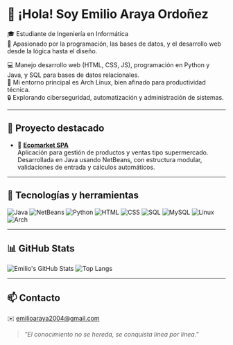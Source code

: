 # 👋 ¡Hola! Soy Emilio Araya Ordoñez

🎓 Estudiante de Ingeniería en Informática  
🧠 Apasionado por la programación, las bases de datos, y el desarrollo web desde la lógica hasta el diseño.

💻 Manejo desarrollo web (HTML, CSS, JS), programación en Python y Java, y SQL para bases de datos relacionales.  
🐧 Mi entorno principal es Arch Linux, bien afinado para productividad técnica.  
🔒 Explorando ciberseguridad, automatización y administración de sistemas.

---

## 🚀 Proyecto destacado

- 🛒 **[Ecomarket SPA](https://github.com/emilio-araya/ecomarket-spa)**  
  Aplicación para gestión de productos y ventas tipo supermercado.  
  Desarrollada en Java usando NetBeans, con estructura modular, validaciones de entrada y cálculos automáticos.

---

## 🧠 Tecnologías y herramientas

![Java](https://img.shields.io/badge/Java-007396?style=flat&logo=java&logoColor=white)
![NetBeans](https://img.shields.io/badge/NetBeans-1B6AC6?style=flat&logo=apache-netbeans-ide&logoColor=white)
![Python](https://img.shields.io/badge/Python-3776AB?style=flat&logo=python&logoColor=white)
![HTML](https://img.shields.io/badge/HTML5-E34F26?style=flat&logo=html5&logoColor=white)
![CSS](https://img.shields.io/badge/CSS3-1572B6?style=flat&logo=css3&logoColor=white)
![SQL](https://img.shields.io/badge/SQL-336791?style=flat&logo=postgresql&logoColor=white)
![MySQL](https://img.shields.io/badge/MySQL-005C84?style=flat&logo=mysql&logoColor=white)
![Linux](https://img.shields.io/badge/Linux-FCC624?style=flat&logo=linux&logoColor=black)
![Arch](https://img.shields.io/badge/Arch_Linux-1793D1?style=flat&logo=arch-linux&logoColor=white)

---

## 📊 GitHub Stats

![Emilio's GitHub Stats](https://github-readme-stats.vercel.app/api?username=emilio-araya&show_icons=true&theme=dark)
![Top Langs](https://github-readme-stats.vercel.app/api/top-langs/?username=emilio-araya&layout=compact&theme=dark)

---

## 📫 Contacto

✉️ emilioaraya2004@gmail.com 

> *"El conocimiento no se hereda, se conquista línea por línea."*


